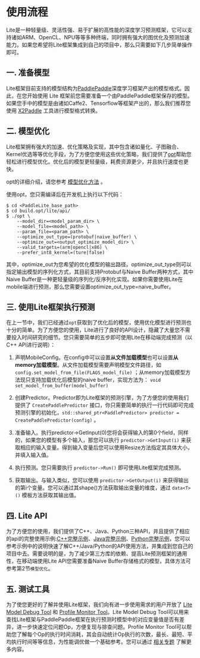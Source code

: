 # 使用流程

Lite是一种轻量级、灵活性强、易于扩展的高性能的深度学习预测框架，它可以支持诸如ARM、OpenCL、NPU等等多种终端，同时拥有强大的图优化及预测加速能力。如果您希望将Lite框架集成到自己的项目中，那么只需要如下几步简单操作即可。

## 一. 准备模型

Lite框架目前支持的模型结构为[PaddlePaddle](https://github.com/PaddlePaddle/Paddle)深度学习框架产出的模型格式。因此，在您开始使用 Lite 框架前您需要准备一个由PaddlePaddle框架保存的模型。
如果您手中的模型是由诸如Caffe2、Tensorflow等框架产出的，那么我们推荐您使用 [X2Paddle](https://github.com/PaddlePaddle/X2Paddle) 工具进行模型格式转换。

## 二. 模型优化

Lite框架拥有强大的加速、优化策略及实现，其中包含诸如量化、子图融合、Kernel优选等等优化手段，为了方便您使用这些优化策略，我们提供了[opt](model_optimize_tool)帮助您轻松进行模型优化。优化后的模型更轻量级，耗费资源更少，并且执行速度也更快。

opt的详细介绍，请您参考 [模型优化方法](model_optimize_tool) 。

使用opt，您只需编译后在开发机上执行以下代码：

``` shell
$ cd <PaddleLite_base_path>
$ cd build.opt/lite/api/
$ ./opt \
    --model_dir=<model_param_dir> \
    --model_file=<model_path> \
    --param_file=<param_path> \
    --optimize_out_type=(protobuf|naive_buffer) \
    --optimize_out=<output_optimize_model_dir> \
    --valid_targets=(arm|opencl|x86) \
    --prefer_int8_kernel=(ture|false)
```

其中，optimize_out为您希望的优化模型的输出路径。optimize_out_type则可以指定输出模型的序列化方式，其目前支持Protobuf与Naive Buffer两种方式，其中Naive Buffer是一种更轻量级的序列化/反序列化实现。如果你需要使用Lite在mobile端进行预测，那么您需要设置optimize_out_type=naive_buffer。

## 三. 使用Lite框架执行预测

在上一节中，我们已经通过`opt`获取到了优化后的模型，使用优化模型进行预测也十分的简单。为了方便您的使用，Lite进行了良好的API设计，隐藏了大量您不需要投入时间研究的细节。您只需要简单的五步即可使用Lite在移动端完成预测（以C++ API进行说明）：


1. 声明MobileConfig。在config中可以设置**从文件加载模型**也可以设置**从memory加载模型**。从文件加载模型需要声明模型文件路径，如 `config.set_model_from_file(FLAGS_model_file)` ；从memory加载模型方法现只支持加载优化后模型的naive buffer，实现方法为：
`void set_model_from_buffer(model_buffer) `

2. 创建Predictor。Predictor即为Lite框架的预测引擎，为了方便您的使用我们提供了 `CreatePaddlePredictor` 接口，你只需要简单的执行一行代码即可完成预测引擎的初始化，`std::shared_ptr<PaddlePredictor> predictor = CreatePaddlePredictor(config)` 。
3. 准备输入。执行predictor->GetInput(0)您将会获得输入的第0个field，同样的，如果您的模型有多个输入，那您可以执行 `predictor->GetInput(i)` 来获取相应的输入变量。得到输入变量后您可以使用Resize方法指定其具体大小，并填入输入值。
4. 执行预测。您只需要执行 `predictor->Run()` 即可使用Lite框架完成预测。
5. 获取输出。与输入类似，您可以使用 `predictor->GetOutput(i)` 来获得输出的第i个变量。您可以通过其shape()方法获取输出变量的维度，通过 `data<T>()` 模板方法获取其输出值。




## 四. Lite API

为了方便您的使用，我们提供了C++、Java、Python三种API，并且提供了相应的api的完整使用示例:[C++完整示例](cpp_demo)、[Java完整示例](java_demo)、[Python完整示例](../advanced_user_guides/cuda)，您可以参考示例中的说明快速了解C++/Java/Python的API使用方法，并集成到您自己的项目中去。需要说明的是，为了减少第三方库的依赖、提高Lite预测框架的通用性，在移动端使用Lite API您需要准备Naive Buffer存储格式的模型，具体方法可参考第2节`模型优化`。

## 五. 测试工具

为了使您更好的了解并使用Lite框架，我们向有进一步使用需求的用户开放了 [Lite Model Debug Tool](../advanced_user_guides/debug_tools) 和 [Profile Monitor Tool](../advanced_user_guides/test_tools)。Lite Model Debug Tool可以用来查找Lite框架与PaddlePaddle框架在执行预测时模型中的对应变量值是否有差异，进一步快速定位问题Op，方便复现与排查问题。Profile Monitor Tool可以帮助您了解每个Op的执行时间消耗，其会自动统计Op执行的次数，最长、最短、平均执行时间等等信息，为性能调优做一个基础参考。您可以通过 [相关专题](../advanced_user_guides/debug_tools) 了解更多内容。
